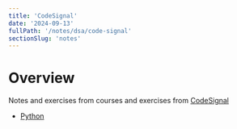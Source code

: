 ```yaml
---
title: 'CodeSignal'
date: '2024-09-13'
fullPath: '/notes/dsa/code-signal'
sectionSlug: 'notes'
---
```


# Overview

Notes and exercises from courses and exercises from [CodeSignal](https://learn.codesignal.com/)

- [Python](/notes/dsa/code-signal/python)
